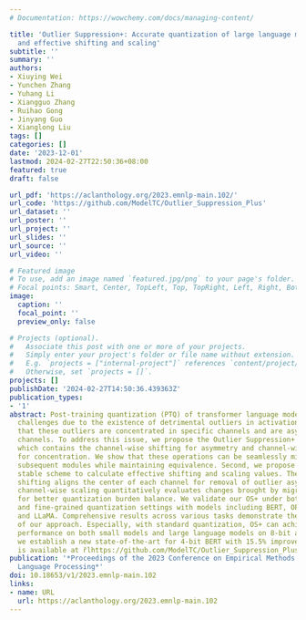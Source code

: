 ```yaml
---
# Documentation: https://wowchemy.com/docs/managing-content/

title: 'Outlier Suppression+: Accurate quantization of large language models by equivalent
  and effective shifting and scaling'
subtitle: ''
summary: ''
authors:
- Xiuying Wei
- Yunchen Zhang
- Yuhang Li
- Xiangguo Zhang
- Ruihao Gong
- Jinyang Guo
- Xianglong Liu
tags: []
categories: []
date: '2023-12-01'
lastmod: 2024-02-27T22:50:36+08:00
featured: true
draft: false

url_pdf: 'https://aclanthology.org/2023.emnlp-main.102/'
url_code: 'https://github.com/ModelTC/Outlier_Suppression_Plus'
url_dataset: ''
url_poster: ''
url_project: ''
url_slides: ''
url_source: ''
url_video: ''

# Featured image
# To use, add an image named `featured.jpg/png` to your page's folder.
# Focal points: Smart, Center, TopLeft, Top, TopRight, Left, Right, BottomLeft, Bottom, BottomRight.
image:
  caption: ''
  focal_point: ''
  preview_only: false

# Projects (optional).
#   Associate this post with one or more of your projects.
#   Simply enter your project's folder or file name without extension.
#   E.g. `projects = ["internal-project"]` references `content/project/deep-learning/index.md`.
#   Otherwise, set `projects = []`.
projects: []
publishDate: '2024-02-27T14:50:36.439363Z'
publication_types:
- '1'
abstract: Post-training quantization (PTQ) of transformer language models faces significant
  challenges due to the existence of detrimental outliers in activations. We observe
  that these outliers are concentrated in specific channels and are asymmetric across
  channels. To address this issue, we propose the Outlier Suppression+ (OS+) framework,
  which contains the channel-wise shifting for asymmetry and channel-wise scaling
  for concentration. We show that these operations can be seamlessly migrated into
  subsequent modules while maintaining equivalence. Second, we propose a fast and
  stable scheme to calculate effective shifting and scaling values. The channel-wise
  shifting aligns the center of each channel for removal of outlier asymmetry. The
  channel-wise scaling quantitatively evaluates changes brought by migration and quantization
  for better quantization burden balance. We validate our OS+ under both standard
  and fine-grained quantization settings with models including BERT, OPT, BLOOM, BLOOMZ,
  and LLaMA. Comprehensive results across various tasks demonstrate the superiority
  of our approach. Especially, with standard quantization, OS+ can achieve near-floating-point
  performance on both small models and large language models on 8-bit and 6-bit. Besides,
  we establish a new state-of-the-art for 4-bit BERT with 15.5% improvement. Our code
  is available at r̆lhttps://github.com/ModelTC/Outlier_Suppression_Plus.
publication: '*Proceedings of the 2023 Conference on Empirical Methods in Natural
  Language Processing*'
doi: 10.18653/v1/2023.emnlp-main.102
links:
- name: URL
  url: https://aclanthology.org/2023.emnlp-main.102
---
```


